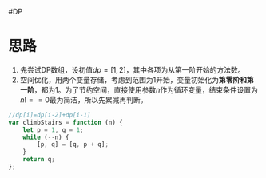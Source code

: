 #DP 

# 思路

1. 先尝试DP数组，设初值$dp=[1,2]$，其中各项为从第一阶开始的方法数。
2. 空间优化，用两个变量存储，考虑到范围为1开始，变量初始化为**第零阶和第一阶**，都为1。为了节约空间，直接使用参数$n$作为循环变量，结束条件设置为$n!==0$最为简洁，所以先累减再判断。

```js
//dp[i]=dp[i-2]+dp[i-1]
var climbStairs = function (n) {
    let p = 1, q = 1;
    while (--n) {
        [p, q] = [q, p + q];
    }
    return q;
};
```